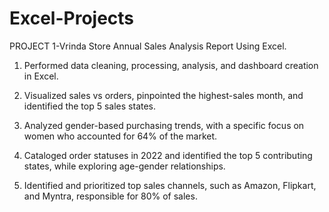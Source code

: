 # Excel-Projects

PROJECT 1-Vrinda Store Annual Sales Analysis Report Using Excel.

1. Performed data cleaning, processing, analysis, and dashboard creation in Excel.

2. Visualized sales vs orders, pinpointed the highest-sales month, and identified the top 5 sales states.

3. Analyzed gender-based purchasing trends, with a specific focus on women who accounted for 64% of the market.

4. Cataloged order statuses in 2022 and identified the top 5 contributing states, while exploring age-gender relationships.

5. Identified and prioritized top sales channels, such as Amazon, Flipkart, and Myntra, responsible for 80% of sales.
